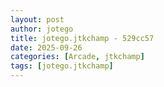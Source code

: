 ```yaml
---
layout: post
author: jotego
title: jotego.jtkchamp - 529cc57
date: 2025-09-26
categories: [Arcade, jtkchamp]
tags: [jotego.jtkchamp]
---
```


